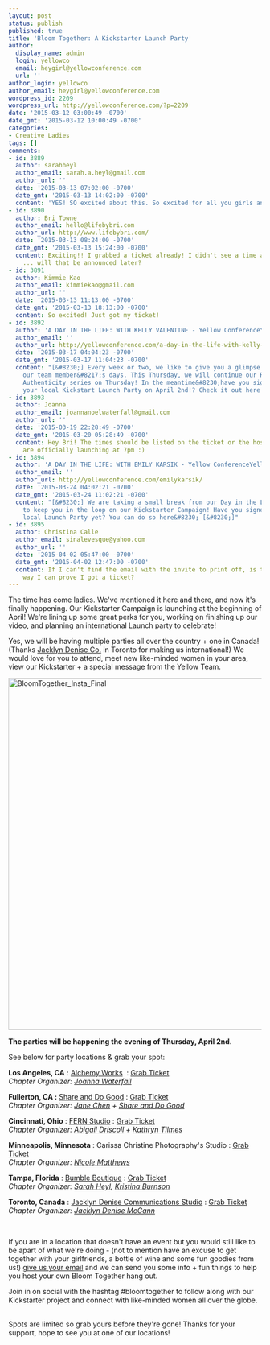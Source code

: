 ```yaml
---
layout: post
status: publish
published: true
title: 'Bloom Together: A Kickstarter Launch Party'
author:
  display_name: admin
  login: yellowco
  email: heygirl@yellowconference.com
  url: ''
author_login: yellowco
author_email: heygirl@yellowconference.com
wordpress_id: 2209
wordpress_url: http://yellowconference.com/?p=2209
date: '2015-03-12 03:00:49 -0700'
date_gmt: '2015-03-12 10:00:49 -0700'
categories:
- Creative Ladies
tags: []
comments:
- id: 3889
  author: sarahheyl
  author_email: sarah.a.heyl@gmail.com
  author_url: ''
  date: '2015-03-13 07:02:00 -0700'
  date_gmt: '2015-03-13 14:02:00 -0700'
  content: 'YES! SO excited about this. So excited for all you girls and let''s #bloomtogether!'
- id: 3890
  author: Bri Towne
  author_email: hello@lifebybri.com
  author_url: http://www.lifebybri.com/
  date: '2015-03-13 08:24:00 -0700'
  date_gmt: '2015-03-13 15:24:00 -0700'
  content: Exciting!! I grabbed a ticket already! I didn't see a time anywhere above
    ... will that be announced later?
- id: 3891
  author: Kimmie Kao
  author_email: kimmiekao@gmail.com
  author_url: ''
  date: '2015-03-13 11:13:00 -0700'
  date_gmt: '2015-03-13 18:13:00 -0700'
  content: So excited! Just got my ticket!
- id: 3892
  author: 'A DAY IN THE LIFE: WITH KELLY VALENTINE - Yellow ConferenceYellow Conference'
  author_email: ''
  author_url: http://yellowconference.com/a-day-in-the-life-with-kelly-valentine/
  date: '2015-03-17 04:04:23 -0700'
  date_gmt: '2015-03-17 11:04:23 -0700'
  content: "[&#8230;] Every week or two, we like to give you a glimpse into one of
    our team member&#8217;s days. This Thursday, we will continue our Rediscovering
    Authenticity series on Thursday! In the meantime&#8230;have you signed up for
    your local Kickstart Launch Party on April 2nd!? Check it out here!!! [&#8230;]"
- id: 3893
  author: Joanna
  author_email: joannanoelwaterfall@gmail.com
  author_url: ''
  date: '2015-03-19 22:28:49 -0700'
  date_gmt: '2015-03-20 05:28:49 -0700'
  content: Hey Bri! The times should be listed on the ticket or the host's page. We
    are officially launching at 7pm :)
- id: 3894
  author: 'A DAY IN THE LIFE: WITH EMILY KARSIK - Yellow ConferenceYellow Conference'
  author_email: ''
  author_url: http://yellowconference.com/emilykarsik/
  date: '2015-03-24 04:02:21 -0700'
  date_gmt: '2015-03-24 11:02:21 -0700'
  content: "[&#8230;] We are taking a small break from our Day in the Life series
    to keep you in the loop on our Kickstarter Campaign! Have you signed up for your
    local Launch Party yet? You can do so here&#8230; [&#8230;]"
- id: 3895
  author: Christina Calle
  author_email: sinalevesque@yahoo.com
  author_url: ''
  date: '2015-04-02 05:47:00 -0700'
  date_gmt: '2015-04-02 12:47:00 -0700'
  content: If I can't find the email with the invite to print off, is there another
    way I can prove I got a ticket?
---
```

<p>The time has come ladies. We've mentioned it here and there, and now it's finally happening. Our Kickstarter Campaign is launching at the beginning of April! We're lining up some great perks for you, working on finishing up our video, and planning an international Launch party to celebrate!</p>
<p>Yes, we will be having multiple parties all over the country + one in Canada! (Thanks <a href="http://www.jacklyndenise.com/" target="_blank">Jacklyn Denise Co.</a>&nbsp;in Toronto&nbsp;for making us international!) We would love for you to attend, meet new like-minded women in your area, view our Kickstarter + a special message from the Yellow Team.</p>
<p><a href="http://yellowconference.com/wp-content/uploads/2015/03/BloomTogether_Insta_Final.jpg"><img class="alignleft wp-image-2216" src="http://yellowconference.com/wp-content/uploads/2015/03/BloomTogether_Insta_Final.jpg" alt="BloomTogether_Insta_Final" width="700" height="700" /></a></p>
<p><strong>The parties will be happening the evening of Thursday, April 2nd.</strong></p>
<p>See below for party locations &amp; grab your spot:</p>
<p><b>Los Angeles, CA</b> : <a href="http://www.alchemyworks.us/" target="_blank">Alchemy Works</a> &nbsp;: <a href="https://ti.to/yellowconference/bloom-together-la" target="_blank">Grab Ticket</a><br />
<i>Chapter Organizer: <a href="https://instagram.com/joannawaterfall/" target="_blank">Joanna Waterfall</a></i></p>
<p><b>Fullerton, CA :</b> <a href="http://www.shareanddogood.com/" target="_blank">Share and Do Good</a> : <a href="https://ti.to/yellowconference/bloom-together-oc" target="_blank">Grab Ticket</a><br />
<i>Chapter Organizer: <a href="%20https://instagram.com/pinkjaney/ " target="_blank">Jane Chen</a> + <a href="http://www.shareanddogood.com/" target="_blank">Share and Do Good</a></i></p>
<p><b>Cincinnati, Ohio</b> : <a href="http://www.fern-shop.com/" target="_blank">FERN Studio</a> : <a href="https://ti.to/yellowconference/bloom-together-cincinnati" target="_blank">Grab Ticket</a><br />
<i>Chapter Organizer: <a href="http://www.ritesofasylum.com/" target="_blank">Abigail Driscoll</a>&nbsp;+ <a href="https://instagram.com/kathryntilmes/" target="_blank">Kathryn Tilmes</a></i></p>
<p><b>Minneapolis, Minnesota</b> : Carissa Christine Photography's Studio : <a href="https://ti.to/yellowconference/bloom-together-minneapolis" target="_blank">Grab Ticket</a><br />
<i>Chapter Organizer: <a href="http://www.thebloomerie.com/" target="_blank">Nicole Matthews</a></i></p>
<p><b>Tampa, Florida</b> : <a href="http://www.bumbletampa.com/" target="_blank">Bumble Boutique</a> : <a href="https://ti.to/yellowconference/bloom-together-tampa" target="_blank">Grab Ticket</a><br />
<i>Chapter Organizer: <a href="http://sarahheyl.com/" target="_blank">Sarah Heyl</a>, <a href="https://instagram.com/kristinaburnson" target="_blank">Kristina Burnson</a></i></p>
<p><b>Toronto, Canada</b> : <a href="http://www.jacklyndenise.com/" target="_blank">Jacklyn Denise Communications Studio</a> : <a href="https://ti.to/yellowconference/bloom-together-toronto" target="_blank">Grab Ticket</a><br />
<i>Chapter Organizer: <a href="http://www.jacklyndenise.com/" target="_blank">Jacklyn Denise McCann</a></i></p>
<p>&nbsp;</p>
<p>If you are in a location that doesn't have an event but you would still like to be apart of what we're doing - (not to mention have an excuse to get together with your girlfriends, a bottle of wine and some fun goodies from us!) <a href="http://eepurl.com/bgQwwf" target="_blank">give us your email</a>&nbsp;and we can send you some info + fun&nbsp;things to help you host your own Bloom Together hang out.</p>
<p class="p1">Join in on social with the hashtag #bloomtogether to&nbsp;follow along with our Kickstarter project and connect with like-minded women all over the globe.</p><br />
Spots are limited so grab yours before they're gone! Thanks for your support, hope to see you at one of our locations!</p>
